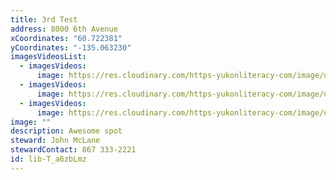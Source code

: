 ```yaml
---
title: 3rd Test
address: 8000 6th Avenue
xCoordinates: "60.722381"
yCoordinates: "-135.063230"
imagesVideosList:
  - imagesVideos:
      image: https://res.cloudinary.com/https-yukonliteracy-com/image/upload/q_35/v1647233542/1_f0entb.jpg
  - imagesVideos:
      image: https://res.cloudinary.com/https-yukonliteracy-com/image/upload/q_35/v1647233542/1_f0entb.jpg
  - imagesVideos:
      image: https://res.cloudinary.com/https-yukonliteracy-com/image/upload/q_35/v1647233542/1_f0entb.jpg
image: ""
description: Awesome spot
steward: John McLane
stewardContact: 867 333-2221
id: lib-T_a6zbLmz
---
```

